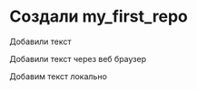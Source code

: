 # Создали  my_first_repo 

Добавили текст

Добавили текст через веб браузер

Добавим текст локально
